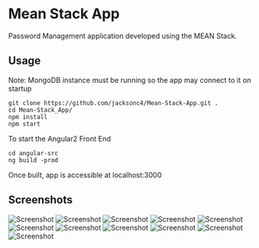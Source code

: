 # Mean Stack App
Password Management application developed using the MEAN Stack.

## Usage
Note: MongoDB instance must be running so the app may connect to it on startup
```
git clone https://github.com/jacksonc4/Mean-Stack-App.git .
cd Mean-Stack_App/
npm install
npm start
```
To start the Angular2 Front End
```
cd angular-src
ng build -prod
```
Once built, app is accessible at localhost:3000

## Screenshots
![Screenshot](1_App_Home_Screen.jpg)
![Screenshot](2_App_Register_Modal.jpg)
![Screenshot](3_App_Register_Modal2.jpg)
![Screenshot](4_App_Login_Modal.jpg)
![Screenshot](5_App_Dashboard.jpg)
![Screenshot](6_App_Profile.jpg)
![Screenshot](7_App_Edit_Credentials_Modal.jpg)
![Screenshot](8_App_Edit_Credentials_Modal2.jpg)
![Screenshot](9_App_Profile_Edited.jpg)
![Screenshot](10_App_Delete_Credentials_Modal.jpg)
![Screenshot](11_App_Credentials_Removed.jpg)
